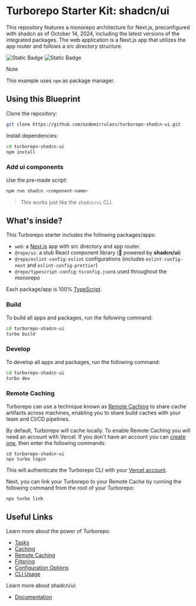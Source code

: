 # Turborepo Starter Kit: shadcn/ui

This repository features a monorepo architecture for Next.js, preconfigured with shadcn as of October 14, 2024, including the latest versions of the integrated packages. The web application is a Next.js app that utilizes the app router and follows a src directory structure.

![Static Badge](https://img.shields.io/badge/shadcn%2Fui-2.1.0-blue?link=https://github.com/shadcn-ui/ui)
![Static Badge](https://img.shields.io/badge/Next.js-14.2.15-0070f3?link=https://github.com/vercel/next.js)

> [!NOTE]
> This example uses `npm` as package manager.


## Using this Blueprint

Clone the repository:

```sh
git clone https://github.com/ozdemirrulass/turborepo-shadcn-ui.git
```


Install dependencies:

```sh
cd turborepo-shadcn-ui
npm install
```

### Add ui components

Use the pre-made script:

```sh
npm run shadcn <component-name>
```

> This works just like the `shadcn/ui` CLI.

## What's inside?

This Turborepo starter includes the following packages/apps:

- `web`: a [Next.js](https://nextjs.org/) app with src directory and app router.
- `@repo/ui`: a stub React component library (🚀 powered by **shadcn/ui**)
- `@repo/eslint-config`: `eslint` configurations (includes `eslint-config-next` and `eslint-config-prettier`)
- `@repo/typescript-config`: `tsconfig.json`s used throughout the monorepo

Each package/app is 100% [TypeScript](https://www.typescriptlang.org/).

### Build

To build all apps and packages, run the following command:

```sh
cd turborepo-shadcn-ui
turbo build
```

### Develop

To develop all apps and packages, run the following command:

```sh
cd turborepo-shadcn-ui
turbo dev
```

### Remote Caching

Turborepo can use a technique known as [Remote Caching](https://turbo.build/repo/docs/core-concepts/remote-caching) to share cache artifacts across machines, enabling you to share build caches with your team and CI/CD pipelines.

By default, Turborepo will cache locally. To enable Remote Caching you will need an account with Vercel. If you don't have an account you can [create one](https://vercel.com/signup), then enter the following commands:

```
cd turborepo-shadcn-ui
npx turbo login
```

This will authenticate the Turborepo CLI with your [Vercel account](https://vercel.com/docs/concepts/personal-accounts/overview).

Next, you can link your Turborepo to your Remote Cache by running the following command from the root of your Turborepo:

```sh
npx turbo link
```

## Useful Links

Learn more about the power of Turborepo:

- [Tasks](https://turbo.build/repo/docs/core-concepts/monorepos/running-tasks)
- [Caching](https://turbo.build/repo/docs/core-concepts/caching)
- [Remote Caching](https://turbo.build/repo/docs/core-concepts/remote-caching)
- [Filtering](https://turbo.build/repo/docs/core-concepts/monorepos/filtering)
- [Configuration Options](https://turbo.build/repo/docs/reference/configuration)
- [CLI Usage](https://turbo.build/repo/docs/reference/command-line-reference)

Learn more about shadcn/ui:

- [Documentation](https://ui.shadcn.com/docs)
